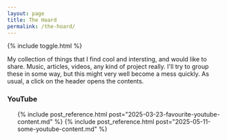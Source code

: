 ```yaml
---
layout: page
title: The Hoard
permalink: /the-hoard/
---
```

{% include toggle.html %}

My collection of things that I find cool and intersting, and would like to share. Music, articles, videos, any kind of project really.
I'll try to group these in some way, but this might very well become a mess quickly. As usual, a click on the header opens the contents.

<div class="toggle-enabled" data-toggled="false">
<h3>YouTube</h3>
<ul>
    {% include post_reference.html post="2025-03-23-favourite-youtube-content.md" %}
    {% include post_reference.html post="2025-05-11-some-youtube-content.md" %}
</ul>
</div>

